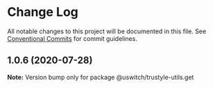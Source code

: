 # Change Log

All notable changes to this project will be documented in this file.
See [Conventional Commits](https://conventionalcommits.org) for commit guidelines.

## 1.0.6 (2020-07-28)

**Note:** Version bump only for package @uswitch/trustyle-utils.get
